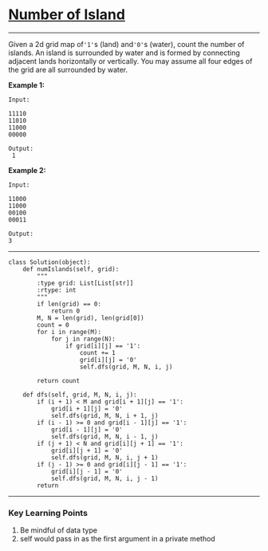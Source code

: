 # [Number of Island](https://leetcode.com/problems/number-of-islands/)

---

Given a 2d grid map of`'1'`s \(land\) and`'0'`s \(water\), count the number of islands. An island is surrounded by water and is formed by connecting adjacent lands horizontally or vertically. You may assume all four edges of the grid are all surrounded by water.

**Example 1:**

```
Input:

11110
11010
11000
00000

Output:
 1
```

**Example 2:**

```
Input:

11000
11000
00100
00011

Output: 
3
```

---

```
class Solution(object):
    def numIslands(self, grid):
        """
        :type grid: List[List[str]]
        :rtype: int
        """
        if len(grid) == 0:
            return 0
        M, N = len(grid), len(grid[0])
        count = 0
        for i in range(M):
            for j in range(N):
                if grid[i][j] == '1':
                    count += 1
                    grid[i][j] = '0'
                    self.dfs(grid, M, N, i, j)

        return count

    def dfs(self, grid, M, N, i, j):
        if (i + 1) < M and grid[i + 1][j] == '1':
            grid[i + 1][j] = '0'
            self.dfs(grid, M, N, i + 1, j)
        if (i - 1) >= 0 and grid[i - 1][j] == '1':
            grid[i - 1][j] = '0'
            self.dfs(grid, M, N, i - 1, j)
        if (j + 1) < N and grid[i][j + 1] == '1':
            grid[i][j + 1] = '0'
            self.dfs(grid, M, N, i, j + 1)
        if (j - 1) >= 0 and grid[i][j - 1] == '1':
            grid[i][j - 1] = '0'
            self.dfs(grid, M, N, i, j - 1)
        return
```

---

### Key Learning Points

1. Be mindful of data type
2. self would pass in as the first argument in a private method



